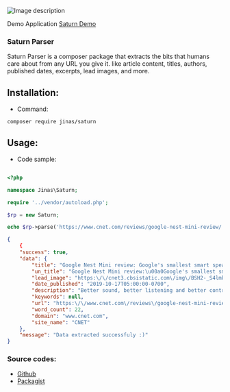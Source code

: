 ![Image description](https://jinas.me/images/saturnparser-01.jpg)

Demo Application [Saturn Demo](http://saturn.jinas.me/)

### Saturn Parser
Saturn Parser is a composer package that extracts the bits that humans care about from any URL you give it.
like article content, titles, authors, published dates, excerpts, lead images, and more.

## Installation:
- Command:
```bash/shell
composer require jinas/saturn
```

## Usage:
- Code sample:

```php

<?php

namespace Jinas\Saturn;

require '../vendor/autoload.php';

$rp = new Saturn;

echo $rp->parse('https://www.cnet.com/reviews/google-nest-mini-review/');

```



```json
{
    {
    "success": true,
    "data": {
        "title": "Google Nest Mini review: Google's smallest smart speaker keeps getting better - CNET",
        "un_title": "Google Nest Mini review:\u00a0Google's smallest smart speaker keeps getting better",
        "lead_image": "https:\/\/cnet3.cbsistatic.com\/img\/BSH2-_S4lmkYNase8GgaOJvCkaY=\/2019\/10\/09\/c07227f1-9255-48db-8bee-1a4851ee5fcf\/google-home-nest-mini-1529.jpg",
        "date_published": "2019-10-17T05:00:00-0700",
        "description": "Better sound, better listening and better controls pack a punch in Google's pint-size smart speaker. Oh, and it comes in blue now.",
        "keywords": null,
        "url": "https:\/\/www.cnet.com\/reviews\/google-nest-mini-review\/",
        "word_count": 22,
        "domain": "www.cnet.com",
        "site_name": "CNET"
    },
    "message": "Data extracted successfuly :)"
}

```

### Source codes:

- [Github](https://getcomposer.org/)
- [Packagist](https://getcomposer.org/)